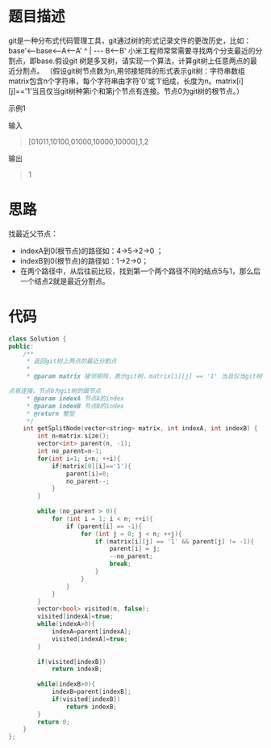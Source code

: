 # 题目描述
git是一种分布式代码管理工具，git通过树的形式记录文件的更改历史，比如： base'<--base<--A<--A' ^ | --- B<--B' 小米工程师常常需要寻找两个分支最近的分割点，即base.假设git 树是多叉树，请实现一个算法，计算git树上任意两点的最近分割点。 （假设git树节点数为n,用邻接矩阵的形式表示git树：字符串数组matrix包含n个字符串，每个字符串由字符'0'或'1'组成，长度为n。matrix[i][j]=='1'当且仅当git树种第i个和第j个节点有连接。节点0为git树的根节点。）

示例1

输入

> [01011,10100,01000,10000,10000],1,2

输出

> 1

# 思路
找最近父节点：
- indexA到0(根节点)的路径如：4->5->2->0 ； 
- indexB到0(根节点)的路径如：1->2->0；
- 在两个路径中，从后往前比较，找到第一个两个路径不同的结点5与1，那么后一个结点2就是最近分割点。

# 代码
```cpp
class Solution {
public:
    /**
     * 返回git树上两点的最近分割点
     * 
     * @param matrix 接邻矩阵，表示git树，matrix[i][j] == '1' 当且仅当git树中第i个和第j个节

点有连接，节点0为git树的跟节点
     * @param indexA 节点A的index
     * @param indexB 节点B的index
     * @return 整型
     */
    int getSplitNode(vector<string> matrix, int indexA, int indexB) {
        int n=matrix.size();
        vector<int> parent(n, -1);
        int no_parent=n-1;
        for(int i=1; i<n; ++i){
            if(matrix[0][i]=='1'){
                parent[i]=0;
                no_parent--;
            }
        }
        
        while (no_parent > 0){
            for (int i = 1; i < n; ++i){
                if (parent[i] == -1){
                    for (int j = 0; j < n; ++j){
                        if (matrix[i][j] == '1' && parent[j] != -1){
                            parent[i] = j;
                            --no_parent;
                            break;
                        }
                    }
                }
            }
        }
        vector<bool> visited(n, false);
        visited[indexA]=true;
        while(indexA>0){
            indexA=parent[indexA];
            visited[indexA]=true;
        }
        
        if(visited[indexB])
            return indexB;
        
        while(indexB>0){
            indexB=parent[indexB];
            if(visited[indexB])
                return indexB;
        }
        return 0;
    }
};
```
